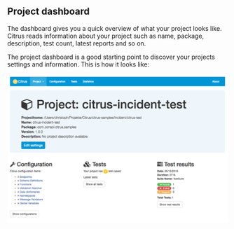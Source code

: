 ## Project dashboard

The dashboard gives you a quick overview of what your project looks like. Citrus reads information about your project such as
name, package, description, test count, latest reports and so on.

The project dashboard is a good starting point to discover your projects settings and information. This is how it looks like:

![Dashboard](screenshots/project-dashboard.png)